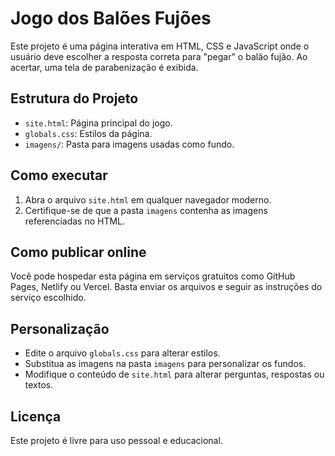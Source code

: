 # Jogo dos Balões Fujões

Este projeto é uma página interativa em HTML, CSS e JavaScript onde o usuário deve escolher a resposta correta para "pegar" o balão fujão. Ao acertar, uma tela de parabenização é exibida.

## Estrutura do Projeto
- `site.html`: Página principal do jogo.
- `globals.css`: Estilos da página.
- `imagens/`: Pasta para imagens usadas como fundo.

## Como executar
1. Abra o arquivo `site.html` em qualquer navegador moderno.
2. Certifique-se de que a pasta `imagens` contenha as imagens referenciadas no HTML.

## Como publicar online
Você pode hospedar esta página em serviços gratuitos como GitHub Pages, Netlify ou Vercel. Basta enviar os arquivos e seguir as instruções do serviço escolhido.

## Personalização
- Edite o arquivo `globals.css` para alterar estilos.
- Substitua as imagens na pasta `imagens` para personalizar os fundos.
- Modifique o conteúdo de `site.html` para alterar perguntas, respostas ou textos.

## Licença
Este projeto é livre para uso pessoal e educacional.
